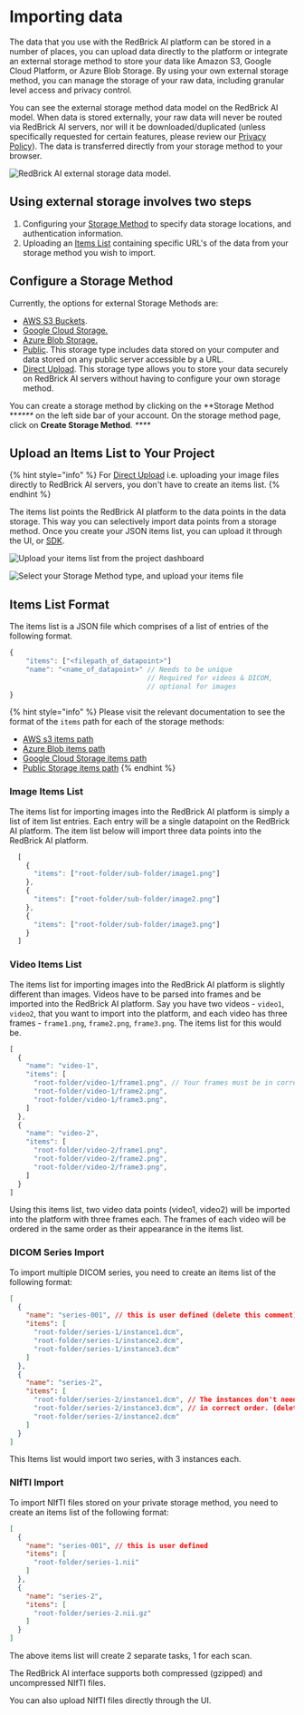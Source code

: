 # Importing data

The data that you use with the RedBrick AI platform can be stored in a number of places, you can upload data directly to the platform or integrate an external storage method to store your data like Amazon S3, Google Cloud Platform, or Azure Blob Storage. By using your own external storage method, you can manage the storage of your raw data, including granular level access and privacy control.

You can see the external storage method data model on the RedBrick AI model. When data is stored externally, your raw data will never be routed via RedBrick AI servers, nor will it be downloaded/duplicated (unless specifically requested for certain features, please review our [Privacy Policy](https://redbrickai.com/policies/privacy.pdf)). The data is transferred directly from your storage method to your browser.&#x20;

![RedBrick AI external storage data model.](../../.gitbook/assets/group-476.png)

## Using external storage involves two steps

1. Configuring your [Storage Method](./#storage-methods) to specify data storage locations, and authentication information.&#x20;
2. Uploading an [Items List](./#uploading-an-items-list) containing specific URL's of the data from your storage method you wish to import.&#x20;

## Configure a Storage Method

Currently, the options for external Storage Methods are:

* [AWS S3 Buckets](configuring-aws-s3-storage.md).
* [Google Cloud Storage.](configuring-google-cloud-storage.md)
* [Azure Blob Storage.](broken-reference)
* [Public](public-storage.md). This storage type includes data stored on your computer and data stored on any public server accessible by a URL.&#x20;
* [Direct Upload](direct-upload.md). This storage type allows you to store your data securely on RedBrick AI servers without having to configure your own storage method.

You can create a storage method by clicking on the **Storage Method **_****_ on the left side bar of your account. On the storage method page, click on **Create Storage Method**. _****_&#x20;

## Upload an Items List to Your Project

{% hint style="info" %}
For [Direct Upload](direct-upload.md) i.e. uploading your image files directly to RedBrick AI servers, you don't have to create an items list.&#x20;
{% endhint %}

The items list points the RedBrick AI platform to the data points in the data storage. This way you can selectively import data points from a storage method. Once you create your JSON items list, you can upload it through the UI, or [SDK](../../python-sdk/sdk-overview/importing-data-and-annotations.md#creating-data-points-without-labels).

![Upload your items list from the project dashboard](<../../.gitbook/assets/Screen Shot 2022-02-23 at 3.19.08 PM.png>)

![Select your Storage Method type, and upload your items file](<../../.gitbook/assets/Screen Shot 2022-02-23 at 3.20.56 PM.png>)

## Items List Format&#x20;

The items list is a JSON file which comprises of a list of entries of the following format.

```javascript
{
    "items": ["<filepath_of_datapoint>"]
    "name": "<name_of_datapoint>" // Needs to be unique
                                  // Required for videos & DICOM, 
                                  // optional for images
}
```

{% hint style="info" %}
Please visit the relevant documentation to see the format of the `items` path for each of the storage methods:&#x20;

* [AWS s3 items path](configuring-aws-s3-storage.md#items-path)
* [Azure Blob items path](configuring-azure-blob-storage.md#items-path)
* [Google Cloud Storage items path](configuring-google-cloud-storage.md#items-path)
* [Public Storage items path](public-storage.md#items-path)
{% endhint %}

### Image Items List

The items list for importing images into the RedBrick AI platform is simply a list of item list entries. Each entry will be a single datapoint on the RedBrick AI platform. The item list below will import three data points into the RedBrick AI platform.

```javascript
  [
    {
      "items": ["root-folder/sub-folder/image1.png"] 
    },
    {
      "items": ["root-folder/sub-folder/image2.png"] 
    },
    {
      "items": ["root-folder/sub-folder/image3.png"] 
    }
  ]
```

### Video Items List

The items list for importing images into the RedBrick AI platform is slightly different than images. Videos have to be parsed into frames and be imported into the RedBrick AI platform. Say you have two videos - `video1`, `video2`, that you want to import into the platform, and each video has three frames - `frame1.png`, `frame2.png`, `frame3.png`. The items list for this would be.

```javascript
[
  {
    "name": "video-1",
    "items": [
      "root-folder/video-1/frame1.png", // Your frames must be in correct order
      "root-folder/video-1/frame2.png",
      "root-folder/video-1/frame3.png",
    ]
  },
  {
    "name": "video-2",
    "items": [
      "root-folder/video-2/frame1.png",
      "root-folder/video-2/frame2.png",
      "root-folder/video-2/frame3.png",
    ]
  }
]
```

Using this items list, two video data points (video1, video2) will be imported into the platform with three frames each. The frames of each video will be ordered in the same order as their appearance in the items list.

### DICOM Series Import

To import multiple DICOM series, you need to create an items list of the following format:&#x20;

```json
[
  {
    "name": "series-001", // this is user defined (delete this comment)
    "items": [
      "root-folder/series-1/instance1.dcm",
      "root-folder/series-1/instance2.dcm",
      "root-folder/series-1/instance3.dcm"
    ]
  },
  {
    "name": "series-2",
    "items": [
      "root-folder/series-2/instance1.dcm", // The instances don't need to be
      "root-folder/series-2/instance3.dcm", // in correct order. (delete this comment)
      "root-folder/series-2/instance2.dcm"
    ]
  }
]
```

This Items list would import two series, with 3 instances each.&#x20;



### NIfTI Import

To import NIfTI files stored on your private storage method, you need to create an items list of the following format:

```json
[
  {
    "name": "series-001", // this is user defined
    "items": [
      "root-folder/series-1.nii"
    ]
  },
  {
    "name": "series-2",
    "items": [
      "root-folder/series-2.nii.gz"
    ]
  }
]
```

The above items list will create 2 separate tasks, 1 for each scan.

The RedBrick AI interface supports both compressed (gzipped) and uncompressed NIfTI files.&#x20;

You can also upload NIfTI files directly through the UI.&#x20;

